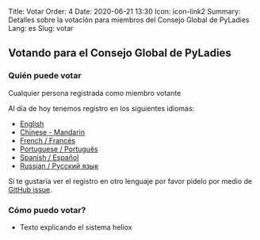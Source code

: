 Title: Votar
Order: 4
Date: 2020-06-21 13:30
Icon: icon-link2
Summary: Detalles sobre la votación para miembros del Consejo Global de PyLadies
Lang: es
Slug: votar

## Votando para el Consejo Global de PyLadies

### Quién puede votar

Cualquier persona registrada como miembro votante

Al día de hoy tenemos registro en los siguientes idiomas:

- [English](https://forms.gle/f3M4JUzA7JH48Swo8)
- [Chinese - Mandarin](https://docs.google.com/forms/d/e/1F[IpQLSfUMzknSnq55KRpDYuJh2dWUt5r3hjvete-2jHgqSgSWWTo-w/viewform?usp=sf_link)
- [French / Francés](https://docs.google.com/forms/d/e/1F[IpQLSciDGjrh0m66Oa-o-qZH5jYdXFKcpEOjeSoC4IaebY22ofOXA/viewform?usp=sf_link)
- [Portuguese / Português](https://forms.gle/9AdTdBr67ikiAFXSA)
- [Spanish / Español](https://forms.gle/CaDhPsjLgEmrqV7RA)
- [Russian / Русский язык](https://docs.google.com/forms/d/e/1FAIpQLScs5W-ujSTs4tkd_85LJ0Nr5UTgpsyJv0kBUaadk7fKbVSUrA/viewform?usp=sf_link)

Si te gustaría ver el registro en otro lenguaje por favor pidelo por medio de [GitHub issue](https://github.com/pyladies/global-organizing/issues/54).



### Cómo puedo votar?
  - Texto explicando el sistema heliox
